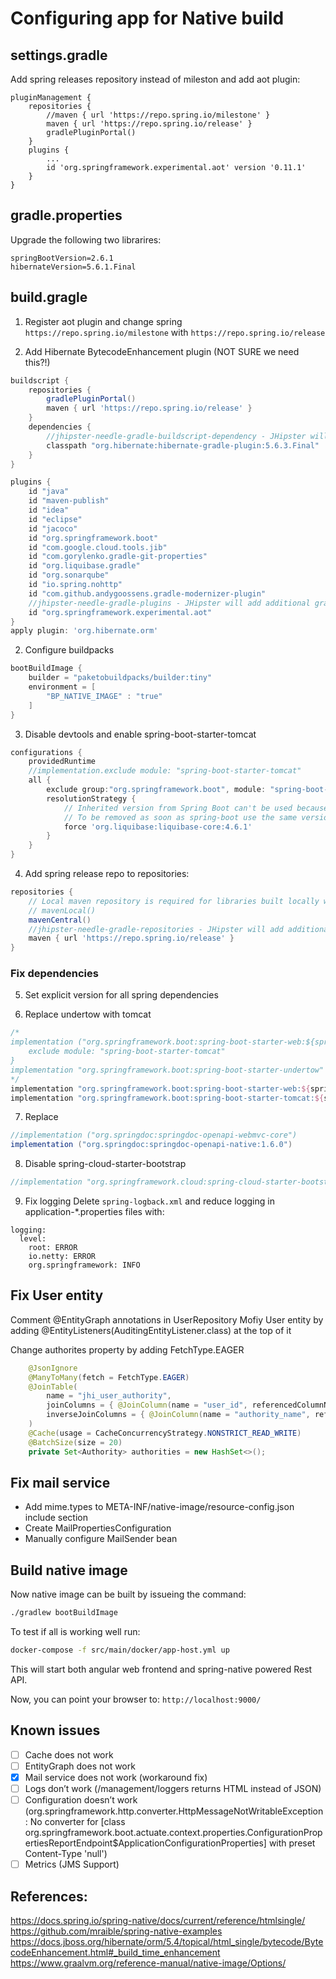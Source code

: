 # Configuring app for Native build

## settings.gradle

Add spring releases repository instead of mileston and add aot plugin:

```
pluginManagement {
    repositories {
        //maven { url 'https://repo.spring.io/milestone' }
        maven { url 'https://repo.spring.io/release' }
        gradlePluginPortal()
    }
    plugins {
        ...
        id 'org.springframework.experimental.aot' version '0.11.1'
    }
}
```
## gradle.properties

Upgrade the following two librarires:

```properites
springBootVersion=2.6.1
hibernateVersion=5.6.1.Final
```


## build.gragle

1. Register aot plugin  and change spring `https://repo.spring.io/milestone` with `https://repo.spring.io/release`


2. Add Hibernate BytecodeEnhancement plugin (NOT SURE we need this?!)

```groovy
buildscript {
    repositories {
        gradlePluginPortal()
        maven { url 'https://repo.spring.io/release' }
    }
    dependencies {
        //jhipster-needle-gradle-buildscript-dependency - JHipster will add additional gradle build script plugins here
        classpath "org.hibernate:hibernate-gradle-plugin:5.6.3.Final"
    }
}

plugins {
    id "java"
    id "maven-publish"
    id "idea"
    id "eclipse"
    id "jacoco"
    id "org.springframework.boot"
    id "com.google.cloud.tools.jib"
    id "com.gorylenko.gradle-git-properties"
    id "org.liquibase.gradle"
    id "org.sonarqube"
    id "io.spring.nohttp"
    id "com.github.andygoossens.gradle-modernizer-plugin"
    //jhipster-needle-gradle-plugins - JHipster will add additional gradle plugins here
    id "org.springframework.experimental.aot"
}
apply plugin: 'org.hibernate.orm'
```

2. Configure buildpacks

```groovy
bootBuildImage {
    builder = "paketobuildpacks/builder:tiny"
    environment = [
        "BP_NATIVE_IMAGE" : "true"
    ]
}
```

3. Disable devtools and enable spring-boot-starter-tomcat

```groovy
configurations {
    providedRuntime
    //implementation.exclude module: "spring-boot-starter-tomcat"
    all {
        exclude group:"org.springframework.boot", module: "spring-boot-devtools"
        resolutionStrategy {
            // Inherited version from Spring Boot can't be used because of regressions:
            // To be removed as soon as spring-boot use the same version
            force 'org.liquibase:liquibase-core:4.6.1'
        }
    }
}
```

4. Add spring release repo to repositories:

```groovy
repositories {
    // Local maven repository is required for libraries built locally with maven like development jhipster-bom.
    // mavenLocal()
    mavenCentral()
    //jhipster-needle-gradle-repositories - JHipster will add additional repositories
    maven { url 'https://repo.spring.io/release' }
}
```
### Fix dependencies

5. Set explicit version for all spring dependencies


6. Replace undertow with tomcat

```groovy
/*
implementation ("org.springframework.boot:spring-boot-starter-web:${springBootVersion}") {
    exclude module: "spring-boot-starter-tomcat"
}
implementation "org.springframework.boot:spring-boot-starter-undertow"
*/
implementation "org.springframework.boot:spring-boot-starter-web:${springBootVersion}"
implementation "org.springframework.boot:spring-boot-starter-tomcat:${springBootVersion}"
```

7. Replace

```groovy
//implementation ("org.springdoc:springdoc-openapi-webmvc-core")
implementation ("org.springdoc:springdoc-openapi-native:1.6.0")
```

8. Disable spring-cloud-starter-bootstrap

```groovy
//implementation "org.springframework.cloud:spring-cloud-starter-bootstrap:${springBootVersion}"
```

9. Fix logging
Delete `spring-logback.xml` and reduce logging in application-*.properties files with:

```
logging:
  level:
    root: ERROR
    io.netty: ERROR
    org.springframework: INFO
```
## Fix User entity
Comment @EntityGraph annotations in UserRepository
Mofiy User entity by adding @EntityListeners(AuditingEntityListener.class) at the top of it

Change authorites property by adding FetchType.EAGER

```java
    @JsonIgnore
    @ManyToMany(fetch = FetchType.EAGER)
    @JoinTable(
        name = "jhi_user_authority",
        joinColumns = { @JoinColumn(name = "user_id", referencedColumnName = "id") },
        inverseJoinColumns = { @JoinColumn(name = "authority_name", referencedColumnName = "name") }
    )
    @Cache(usage = CacheConcurrencyStrategy.NONSTRICT_READ_WRITE)
    @BatchSize(size = 20)
    private Set<Authority> authorities = new HashSet<>();
```

## Fix mail service

- Add mime.types to META-INF/native-image/resource-config.json include section
- Create MailPropertiesConfiguration
- Manually configure MailSender bean

## Build native image

Now native image can be built by issueing the command:

```bash
./gradlew bootBuildImage
```

To test if all is working well run:

```bash
docker-compose -f src/main/docker/app-host.yml up
```

This will start both angular web frontend and spring-native powered Rest API.

Now, you can point your browser to: `http://localhost:9000/`

## Known issues
-[ ] Cache does not work
-[ ] EntityGraph does not work
-[x] Mail service does not work (workaround fix)
-[ ] Logs don’t work (/management/loggers returns HTML instead of JSON)
-[ ] Configuration doesn’t work (org.springframework.http.converter.HttpMessageNotWritableException: No converter for [class org.springframework.boot.actuate.context.properties.ConfigurationPropertiesReportEndpoint$ApplicationConfigurationProperties] with preset Content-Type 'null')
-[ ] Metrics (JMS Support)

## References:
https://docs.spring.io/spring-native/docs/current/reference/htmlsingle/
https://github.com/mraible/spring-native-examples
https://docs.jboss.org/hibernate/orm/5.4/topical/html_single/bytecode/BytecodeEnhancement.html#_build_time_enhancement
https://www.graalvm.org/reference-manual/native-image/Options/
